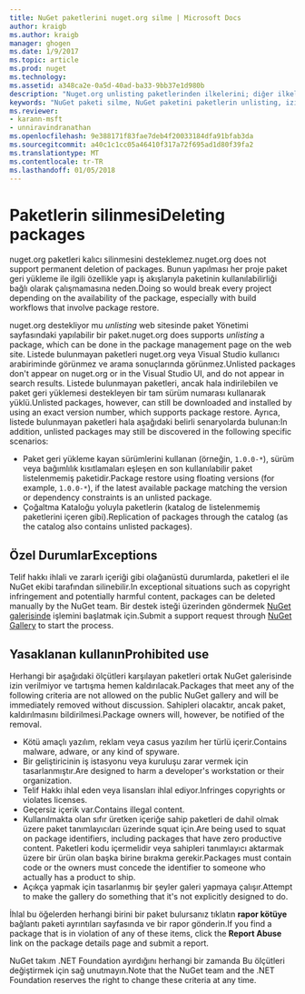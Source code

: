 ```yaml
---
title: NuGet paketlerini nuget.org silme | Microsoft Docs
author: kraigb
ms.author: kraigb
manager: ghogen
ms.date: 1/9/2017
ms.topic: article
ms.prod: nuget
ms.technology: 
ms.assetid: a348ca2e-0a5d-40ad-ba33-9bb37e1d980b
description: "Nuget.org unlisting paketlerinden ilkelerini; diğer ilkeler paketleri ihlal silme işlemi geri alınamaz dışında desteklenmez."
keywords: "NuGet paketi silme, NuGet paketini paketlerin unlisting, izin verilmeyen kullanır"
ms.reviewer:
- karann-msft
- unniravindranathan
ms.openlocfilehash: 9e388171f83fae7deb4f20033184dfa91bfab3da
ms.sourcegitcommit: a40c1c1cc05a46410f317a72f695ad1d80f39fa2
ms.translationtype: MT
ms.contentlocale: tr-TR
ms.lasthandoff: 01/05/2018
---
```

# <a name="deleting-packages"></a><span data-ttu-id="23f49-104">Paketlerin silinmesi</span><span class="sxs-lookup"><span data-stu-id="23f49-104">Deleting packages</span></span>

<span data-ttu-id="23f49-105">nuget.org paketleri kalıcı silinmesini desteklemez.</span><span class="sxs-lookup"><span data-stu-id="23f49-105">nuget.org does not support permanent deletion of packages.</span></span> <span data-ttu-id="23f49-106">Bunun yapılması her proje paket geri yükleme ile ilgili özellikle yapı iş akışlarıyla paketinin kullanılabilirliği bağlı olarak çalışmamasına neden.</span><span class="sxs-lookup"><span data-stu-id="23f49-106">Doing so would break every project depending on the availability of the package, especially with build workflows that involve package restore.</span></span>

<span data-ttu-id="23f49-107">nuget.org destekliyor mu *unlisting* web sitesinde paket Yönetimi sayfasındaki yapılabilir bir paket.</span><span class="sxs-lookup"><span data-stu-id="23f49-107">nuget.org does supports *unlisting* a package, which can be done in the package management page on the web site.</span></span> <span data-ttu-id="23f49-108">Listede bulunmayan paketleri nuget.org veya Visual Studio kullanıcı arabiriminde görünmez ve arama sonuçlarında görünmez.</span><span class="sxs-lookup"><span data-stu-id="23f49-108">Unlisted packages don't appear on nuget.org or in the Visual Studio UI, and do not appear in search results.</span></span> <span data-ttu-id="23f49-109">Listede bulunmayan paketleri, ancak hala indirilebilen ve paket geri yüklemesi destekleyen bir tam sürüm numarası kullanarak yüklü.</span><span class="sxs-lookup"><span data-stu-id="23f49-109">Unlisted packages, however, can still be downloaded and installed by using an exact version number, which supports package restore.</span></span> <span data-ttu-id="23f49-110">Ayrıca, listede bulunmayan paketleri hala aşağıdaki belirli senaryolarda bulunan:</span><span class="sxs-lookup"><span data-stu-id="23f49-110">In addition, unlisted packages may still be discovered in the following specific scenarios:</span></span>

- <span data-ttu-id="23f49-111">Paket geri yükleme kayan sürümlerini kullanan (örneğin, `1.0.0-*`), sürüm veya bağımlılık kısıtlamaları eşleşen en son kullanılabilir paket listelenmemiş paketidir.</span><span class="sxs-lookup"><span data-stu-id="23f49-111">Package restore using floating versions (for example, `1.0.0-*`), if the latest available package matching the version or dependency constraints is an unlisted package.</span></span>
- <span data-ttu-id="23f49-112">Çoğaltma Kataloğu yoluyla paketlerin (katalog de listelenmemiş paketlerini içeren gibi).</span><span class="sxs-lookup"><span data-stu-id="23f49-112">Replication of packages through the catalog (as the catalog also contains unlisted packages).</span></span>

## <a name="exceptions"></a><span data-ttu-id="23f49-113">Özel Durumlar</span><span class="sxs-lookup"><span data-stu-id="23f49-113">Exceptions</span></span>

<span data-ttu-id="23f49-114">Telif hakkı ihlali ve zararlı içeriği gibi olağanüstü durumlarda, paketleri el ile NuGet ekibi tarafından silinebilir.</span><span class="sxs-lookup"><span data-stu-id="23f49-114">In exceptional situations such as copyright infringement and potentially harmful content, packages can be deleted manually by the NuGet team.</span></span> <span data-ttu-id="23f49-115">Bir destek isteği üzerinden göndermek [NuGet galerisinde](http://www.nuget.org) işlemini başlatmak için.</span><span class="sxs-lookup"><span data-stu-id="23f49-115">Submit a support request through [NuGet Gallery](http://www.nuget.org) to start the process.</span></span>

## <a name="prohibited-use"></a><span data-ttu-id="23f49-116">Yasaklanan kullanın</span><span class="sxs-lookup"><span data-stu-id="23f49-116">Prohibited use</span></span>

<span data-ttu-id="23f49-117">Herhangi bir aşağıdaki ölçütleri karşılayan paketleri ortak NuGet galerisinde izin verilmiyor ve tartışma hemen kaldırılacak.</span><span class="sxs-lookup"><span data-stu-id="23f49-117">Packages that meet any of the following criteria are not allowed on the public NuGet gallery and will be immediately removed without discussion.</span></span> <span data-ttu-id="23f49-118">Sahipleri olacaktır, ancak paket, kaldırılmasını bildirilmesi.</span><span class="sxs-lookup"><span data-stu-id="23f49-118">Package owners will, however, be notified of the removal.</span></span>

- <span data-ttu-id="23f49-119">Kötü amaçlı yazılım, reklam veya casus yazılım her türlü içerir.</span><span class="sxs-lookup"><span data-stu-id="23f49-119">Contains malware, adware, or any kind of spyware.</span></span>
- <span data-ttu-id="23f49-120">Bir geliştiricinin iş istasyonu veya kuruluşu zarar vermek için tasarlanmıştır.</span><span class="sxs-lookup"><span data-stu-id="23f49-120">Are designed to harm a developer's workstation or their organization.</span></span>
- <span data-ttu-id="23f49-121">Telif Hakkı ihlal eden veya lisansları ihlal ediyor.</span><span class="sxs-lookup"><span data-stu-id="23f49-121">Infringes copyrights or violates licenses.</span></span>
- <span data-ttu-id="23f49-122">Geçersiz içerik var.</span><span class="sxs-lookup"><span data-stu-id="23f49-122">Contains illegal content.</span></span>
- <span data-ttu-id="23f49-123">Kullanılmakta olan sıfır üretken içeriğe sahip paketleri de dahil olmak üzere paket tanımlayıcıları üzerinde squat için.</span><span class="sxs-lookup"><span data-stu-id="23f49-123">Are being used to squat on package identifiers, including packages that have zero productive content.</span></span> <span data-ttu-id="23f49-124">Paketleri kodu içermelidir veya sahipleri tanımlayıcı aktarmak üzere bir ürün olan başka birine bırakma gerekir.</span><span class="sxs-lookup"><span data-stu-id="23f49-124">Packages must contain code or the owners must concede the identifier to someone who actually has a product to ship.</span></span>
- <span data-ttu-id="23f49-125">Açıkça yapmak için tasarlanmış bir şeyler galeri yapmaya çalışır.</span><span class="sxs-lookup"><span data-stu-id="23f49-125">Attempt to make the gallery do something that it's not explicitly designed to do.</span></span>

<span data-ttu-id="23f49-126">İhlal bu öğelerden herhangi birini bir paket bulursanız tıklatın **rapor kötüye** bağlantı paketi ayrıntıları sayfasında ve bir rapor gönderin.</span><span class="sxs-lookup"><span data-stu-id="23f49-126">If you find a package that is in violation of any of these items, click the **Report Abuse** link on the package details page and submit a report.</span></span>

<span data-ttu-id="23f49-127">NuGet takım .NET Foundation ayırdığını herhangi bir zamanda Bu ölçütleri değiştirmek için sağ unutmayın.</span><span class="sxs-lookup"><span data-stu-id="23f49-127">Note that the NuGet team and the .NET Foundation reserves the right to change these criteria at any time.</span></span>
